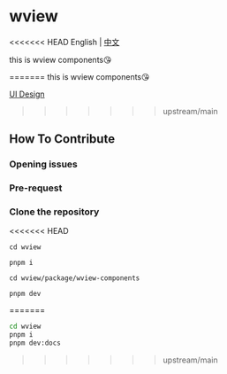 # wview

<<<<<<< HEAD
English | [中文](./README_CN.md)

this is wview components😘

=======
this is wview components😘

[UI Design](https://www.figma.com/file/MvMAfpRW3qsOnMfztRMT38/%E4%BB%80%E4%B9%88%E9%98%9F-%E7%BB%84%E4%BB%B6%E5%BA%93UI%E8%AE%BE%E8%AE%A1?node-id=0%3A1&t=Z69BFUa6i0tmw4NE-1)

>>>>>>> upstream/main
## How To Contribute

### Opening issues

### Pre-request

### Clone the repository

<<<<<<< HEAD
```shell
cd wview

pnpm i

cd wview/package/wview-components

pnpm dev
```
=======
```bash
cd wview
pnpm i
pnpm dev:docs
```
>>>>>>> upstream/main
